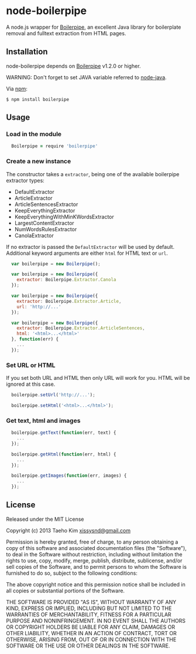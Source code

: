 # node-boilerpipe

A node.js wrapper for [Boilerpipe](https://code.google.com/p/boilerpipe/), an excellent Java library for boilerplate removal and fulltext extraction from HTML pages.


## Installation

node-boilerpipe depends on [Boilerpipe](https://code.google.com/p/boilerpipe/) v1.2.0 or higher.

WARNING: Don't forget to set JAVA variable referred to [node-java](https://github.com/nearinfinity/node-java).

Via [npm](https://npmjs.org):

    $ npm install boilerpipe
  

## Usage

### Load in the module
```coffeescript
  Boilerpipe = require 'boilerpipe'
```

### Create a new instance
The constructor takes a `extractor`, being one of the available boilerpipe extractor types:

  * DefaultExtractor
  * ArticleExtractor
  * ArticleSentencesExtractor
  * KeepEverythingExtractor
  * KeepEverythingWithMinKWordsExtractor
  * LargestContentExtractor
  * NumWordsRulesExtractor
  * CanolaExtractor

If no extractor is passed the `DefaultExtractor` will be used by default. Additional keyword arguments are either `html` for HTML text or `url`.
```javascript
  var boilerpipe = new Boilerpipe();

  var boilerpipe = new Boilerpipe({
    extractor: Boilerpipe.Extractor.Canola
  });

  var boilerpipe = new Boilerpipe({
    extractor: Boilerpipe.Extractor.Article,
    url: 'http://...'
  });

  var boilerpipe = new Boilerpipe({
    extractor: Boilerpipe.Extractor.ArticleSentences,
    html: '<html>...</html>'
  }, function(err) {
    ...
  });
```

### Set URL or HTML
If you set both URL and HTML then only URL will work for you. HTML will be ignored at this case.
```javascript
  boilerpipe.setUrl('http://...');

  boilerpipe.setHtml('<html>...</html>');
```

### Get text, html and images
```javascript
  boilerpipe.getText(function(err, text) {
    ...
  });

  boilerpipe.getHtml(function(err, html) {
    ...
  });

  boilerpipe.getImages(function(err, images) {
    ...
  });
```

## License

Released under the MIT License

Copyright (c) 2013 Taeho Kim <xissysnd@gmail.com>

Permission is hereby granted, free of charge, to any person obtaining a copy
of this software and associated documentation files (the "Software"), to deal
in the Software without restriction, including without limitation the rights
to use, copy, modify, merge, publish, distribute, sublicense, and/or sell
copies of the Software, and to permit persons to whom the Software is
furnished to do so, subject to the following conditions:

The above copyright notice and this permission notice shall be included in
all copies or substantial portions of the Software.

THE SOFTWARE IS PROVIDED "AS IS", WITHOUT WARRANTY OF ANY KIND, EXPRESS OR IMPLIED, INCLUDING BUT NOT LIMITED TO THE WARRANTIES OF MERCHANTABILITY, FITNESS FOR A PARTICULAR PURPOSE AND NONINFRINGEMENT. IN NO EVENT SHALL THE AUTHORS OR COPYRIGHT HOLDERS BE LIABLE FOR ANY CLAIM, DAMAGES OR OTHER LIABILITY, WHETHER IN AN ACTION OF CONTRACT, TORT OR OTHERWISE, ARISING FROM, OUT OF OR IN CONNECTION WITH THE SOFTWARE OR THE USE OR OTHER DEALINGS IN THE SOFTWARE.
